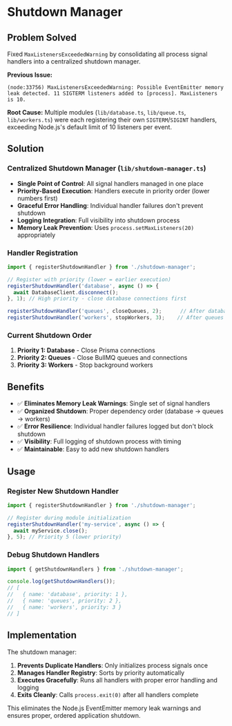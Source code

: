# Shutdown Manager

## Problem Solved

Fixed `MaxListenersExceededWarning` by consolidating all process signal handlers into a centralized shutdown manager.

**Previous Issue:**
```
(node:33756) MaxListenersExceededWarning: Possible EventEmitter memory leak detected. 11 SIGTERM listeners added to [process]. MaxListeners is 10.
```

**Root Cause:**
Multiple modules (`lib/database.ts`, `lib/queue.ts`, `lib/workers.ts`) were each registering their own `SIGTERM`/`SIGINT` handlers, exceeding Node.js's default limit of 10 listeners per event.

## Solution

### Centralized Shutdown Manager (`lib/shutdown-manager.ts`)

- **Single Point of Control**: All signal handlers managed in one place
- **Priority-Based Execution**: Handlers execute in priority order (lower numbers first)
- **Graceful Error Handling**: Individual handler failures don't prevent shutdown
- **Logging Integration**: Full visibility into shutdown process
- **Memory Leak Prevention**: Uses `process.setMaxListeners(20)` appropriately

### Handler Registration

```typescript
import { registerShutdownHandler } from './shutdown-manager';

// Register with priority (lower = earlier execution)
registerShutdownHandler('database', async () => {
  await DatabaseClient.disconnect();
}, 1); // High priority - close database connections first

registerShutdownHandler('queues', closeQueues, 2);      // After database
registerShutdownHandler('workers', stopWorkers, 3);    // After queues
```

### Current Shutdown Order

1. **Priority 1: Database** - Close Prisma connections
2. **Priority 2: Queues** - Close BullMQ queues and connections  
3. **Priority 3: Workers** - Stop background workers

## Benefits

- ✅ **Eliminates Memory Leak Warnings**: Single set of signal handlers
- ✅ **Organized Shutdown**: Proper dependency order (database → queues → workers)  
- ✅ **Error Resilience**: Individual handler failures logged but don't block shutdown
- ✅ **Visibility**: Full logging of shutdown process with timing
- ✅ **Maintainable**: Easy to add new shutdown handlers

## Usage

### Register New Shutdown Handler

```typescript
import { registerShutdownHandler } from './shutdown-manager';

// Register during module initialization
registerShutdownHandler('my-service', async () => {
  await myService.close();
}, 5); // Priority 5 (lower priority)
```

### Debug Shutdown Handlers

```typescript
import { getShutdownHandlers } from './shutdown-manager';

console.log(getShutdownHandlers());
// [
//   { name: 'database', priority: 1 },
//   { name: 'queues', priority: 2 },
//   { name: 'workers', priority: 3 }
// ]
```

## Implementation

The shutdown manager:
1. **Prevents Duplicate Handlers**: Only initializes process signals once
2. **Manages Handler Registry**: Sorts by priority automatically
3. **Executes Gracefully**: Runs all handlers with proper error handling and logging
4. **Exits Cleanly**: Calls `process.exit(0)` after all handlers complete

This eliminates the Node.js EventEmitter memory leak warnings and ensures proper, ordered application shutdown.